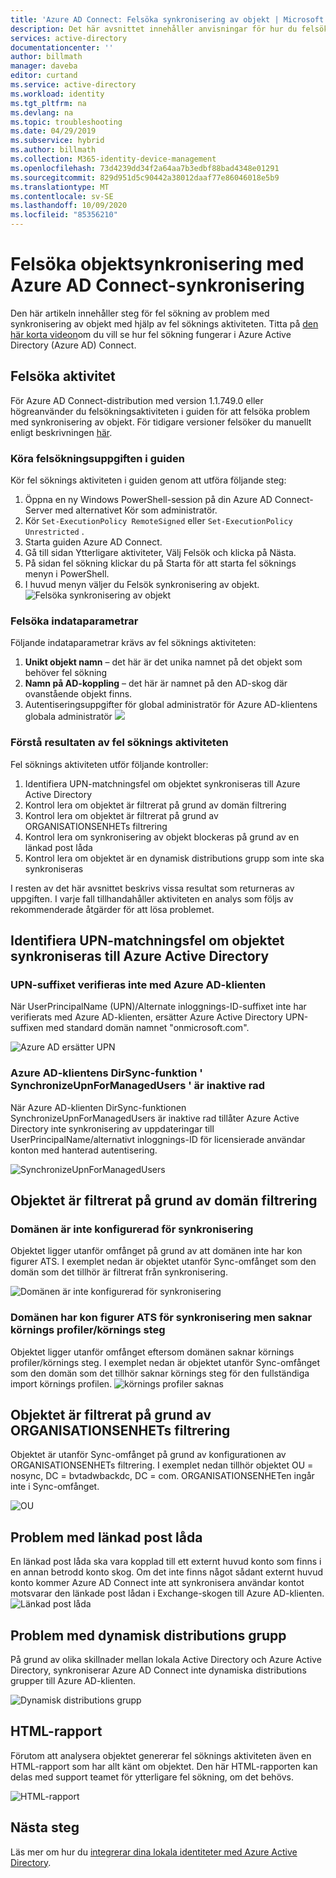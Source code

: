 ```yaml
---
title: 'Azure AD Connect: Felsöka synkronisering av objekt | Microsoft Docs'
description: Det här avsnittet innehåller anvisningar för hur du felsöker problem med synkronisering av objekt med hjälp av fel söknings aktiviteten.
services: active-directory
documentationcenter: ''
author: billmath
manager: daveba
editor: curtand
ms.service: active-directory
ms.workload: identity
ms.tgt_pltfrm: na
ms.devlang: na
ms.topic: troubleshooting
ms.date: 04/29/2019
ms.subservice: hybrid
ms.author: billmath
ms.collection: M365-identity-device-management
ms.openlocfilehash: 73d4239dd34f2a64aa7b3edbf88bad4348e01291
ms.sourcegitcommit: 829d951d5c90442a38012daaf77e86046018e5b9
ms.translationtype: MT
ms.contentlocale: sv-SE
ms.lasthandoff: 10/09/2020
ms.locfileid: "85356210"
---
```

# <a name="troubleshoot-object-synchronization-with-azure-ad-connect-sync"></a>Felsöka objektsynkronisering med Azure AD Connect-synkronisering
Den här artikeln innehåller steg för fel sökning av problem med synkronisering av objekt med hjälp av fel söknings aktiviteten. Titta på [den här korta videon](https://aka.ms/AADCTSVideo)om du vill se hur fel sökning fungerar i Azure Active Directory (Azure AD) Connect.

## <a name="troubleshooting-task"></a>Felsöka aktivitet
För Azure AD Connect-distribution med version 1.1.749.0 eller högreanvänder du felsökningsaktiviteten i guiden  för att felsöka problem med synkronisering av objekt. För tidigare versioner felsöker du manuellt enligt beskrivningen [här](tshoot-connect-object-not-syncing.md).

### <a name="run-the-troubleshooting-task-in-the-wizard"></a>Köra felsökningsuppgiften i guiden
Kör fel söknings aktiviteten i guiden genom att utföra följande steg:

1.  Öppna en ny Windows PowerShell-session på din Azure AD Connect-Server med alternativet Kör som administratör.
2.  Kör `Set-ExecutionPolicy RemoteSigned` eller `Set-ExecutionPolicy Unrestricted` .
3.  Starta guiden Azure AD Connect.
4.  Gå till sidan Ytterligare aktiviteter, Välj Felsök och klicka på Nästa.
5.  På sidan fel sökning klickar du på Starta för att starta fel söknings menyn i PowerShell.
6.  I huvud menyn väljer du Felsök synkronisering av objekt.
![Felsöka synkronisering av objekt](media/tshoot-connect-objectsync/objsynch11.png)

### <a name="troubleshooting-input-parameters"></a>Felsöka indataparametrar
Följande indataparametrar krävs av fel söknings aktiviteten:
1.  **Unikt objekt namn** – det här är det unika namnet på det objekt som behöver fel sökning
2.  **Namn på AD-koppling** – det här är namnet på den AD-skog där ovanstående objekt finns.
3.  Autentiseringsuppgifter för global administratör för Azure AD-klientens globala administratör ![](media/tshoot-connect-objectsync/objsynch1.png)

### <a name="understand-the-results-of-the-troubleshooting-task"></a>Förstå resultaten av fel söknings aktiviteten
Fel söknings aktiviteten utför följande kontroller:

1.  Identifiera UPN-matchningsfel om objektet synkroniseras till Azure Active Directory
2.  Kontrol lera om objektet är filtrerat på grund av domän filtrering
3.  Kontrol lera om objektet är filtrerat på grund av ORGANISATIONSENHETs filtrering
4.  Kontrol lera om synkronisering av objekt blockeras på grund av en länkad post låda
5. Kontrol lera om objektet är en dynamisk distributions grupp som inte ska synkroniseras

I resten av det här avsnittet beskrivs vissa resultat som returneras av uppgiften. I varje fall tillhandahåller aktiviteten en analys som följs av rekommenderade åtgärder för att lösa problemet.

## <a name="detect-upn-mismatch-if-object-is-synced-to-azure-active-directory"></a>Identifiera UPN-matchningsfel om objektet synkroniseras till Azure Active Directory
### <a name="upn-suffix-is-not-verified-with-azure-ad-tenant"></a>UPN-suffixet verifieras inte med Azure AD-klienten
När UserPrincipalName (UPN)/Alternate inloggnings-ID-suffixet inte har verifierats med Azure AD-klienten, ersätter Azure Active Directory UPN-suffixen med standard domän namnet "onmicrosoft.com".

![Azure AD ersätter UPN](media/tshoot-connect-objectsync/objsynch2.png)

### <a name="azure-ad-tenant-dirsync-feature-synchronizeupnformanagedusers-is-disabled"></a>Azure AD-klientens DirSync-funktion ' SynchronizeUpnForManagedUsers ' är inaktive rad
När Azure AD-klienten DirSync-funktionen SynchronizeUpnForManagedUsers är inaktive rad tillåter Azure Active Directory inte synkronisering av uppdateringar till UserPrincipalName/alternativt inloggnings-ID för licensierade användar konton med hanterad autentisering.

![SynchronizeUpnForManagedUsers](media/tshoot-connect-objectsync/objsynch4.png)

## <a name="object-is-filtered-due-to-domain-filtering"></a>Objektet är filtrerat på grund av domän filtrering
### <a name="domain-is-not-configured-to-sync"></a>Domänen är inte konfigurerad för synkronisering
Objektet ligger utanför omfånget på grund av att domänen inte har kon figurer ATS. I exemplet nedan är objektet utanför Sync-omfånget som den domän som det tillhör är filtrerat från synkronisering.

![Domänen är inte konfigurerad för synkronisering](media/tshoot-connect-objectsync/objsynch5.png)

### <a name="domain-is-configured-to-sync-but-is-missing-run-profilesrun-steps"></a>Domänen har kon figurer ATS för synkronisering men saknar körnings profiler/körnings steg
Objektet ligger utanför omfånget eftersom domänen saknar körnings profiler/körnings steg. I exemplet nedan är objektet utanför Sync-omfånget som den domän som det tillhör saknar körnings steg för den fullständiga import körnings profilen.
![körnings profiler saknas](media/tshoot-connect-objectsync/objsynch6.png)

## <a name="object-is-filtered-due-to-ou-filtering"></a>Objektet är filtrerat på grund av ORGANISATIONSENHETs filtrering
Objektet är utanför Sync-omfånget på grund av konfigurationen av ORGANISATIONSENHETs filtrering. I exemplet nedan tillhör objektet OU = nosync, DC = bvtadwbackdc, DC = com.  ORGANISATIONSENHETen ingår inte i Sync-omfånget.</br>

![OU](./media/tshoot-connect-objectsync/objsynch7.png)

## <a name="linked-mailbox-issue"></a>Problem med länkad post låda
En länkad post låda ska vara kopplad till ett externt huvud konto som finns i en annan betrodd konto skog. Om det inte finns något sådant externt huvud konto kommer Azure AD Connect inte att synkronisera användar kontot motsvarar den länkade post lådan i Exchange-skogen till Azure AD-klienten.</br>
![Länkad post låda](./media/tshoot-connect-objectsync/objsynch12.png)

## <a name="dynamic-distribution-group-issue"></a>Problem med dynamisk distributions grupp
På grund av olika skillnader mellan lokala Active Directory och Azure Active Directory, synkroniserar Azure AD Connect inte dynamiska distributions grupper till Azure AD-klienten.

![Dynamisk distributions grupp](./media/tshoot-connect-objectsync/objsynch13.png)

## <a name="html-report"></a>HTML-rapport
Förutom att analysera objektet genererar fel söknings aktiviteten även en HTML-rapport som har allt känt om objektet. Den här HTML-rapporten kan delas med support teamet för ytterligare fel sökning, om det behövs.

![HTML-rapport](media/tshoot-connect-objectsync/objsynch8.png)

## <a name="next-steps"></a>Nästa steg
Läs mer om hur du [integrerar dina lokala identiteter med Azure Active Directory](whatis-hybrid-identity.md).
